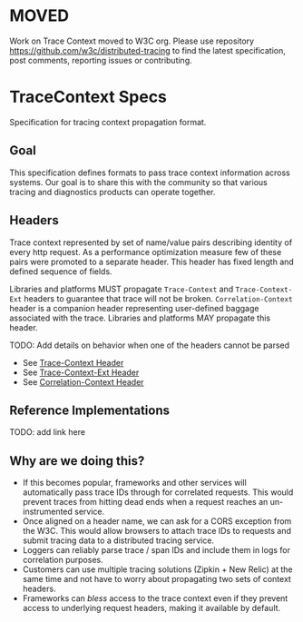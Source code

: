 # MOVED

Work on Trace Context moved to W3C org. Please use repository https://github.com/w3c/distributed-tracing to find the latest specification, post comments, reporting issues or contributing.


# TraceContext Specs
Specification for tracing context propagation format.

## Goal
This specification defines formats to pass trace context information across systems. Our goal is 
to share this with the community so that various tracing and diagnostics products can operate 
together.

## Headers

Trace context represented by set of name/value pairs describing identity of every http request. As a performance optimization measure few of these pairs were promoted to a separate header. This header has fixed length and defined sequence of fields.

Libraries and platforms MUST propagate `Trace-Context` and `Trace-Context-Ext` headers to guarantee that trace will not be broken. `Correlation-Context` header is a companion header representing user-defined baggage associated with the trace. Libraries and platforms MAY propagate this header.

TODO: Add details on behavior when one of the headers cannot be parsed

* See [Trace-Context Header](trace_context/README.md)
* See [Trace-Context-Ext Header](trace_context_ext/README.md)
* See [Correlation-Context Header](correlation_context/README.md)

## Reference Implementations
TODO: add link here

## Why are we doing this?
* If this becomes popular, frameworks and other services will automatically pass trace IDs 
through for correlated requests. This would prevent traces from hitting dead ends when a request 
reaches an un-instrumented service.
* Once aligned on a header name, we can ask for a CORS exception from the W3C. This would allow 
browsers to attach trace IDs to requests and submit tracing data to a distributed tracing service.
* Loggers can reliably parse trace / span IDs and include them in logs for correlation purposes.
* Customers can use multiple tracing solutions (Zipkin + New Relic) at the same time and not have
 to worry about propagating two sets of context headers.
* Frameworks can *bless* access to the trace context even if they prevent access to underlying 
request headers, making it available by default.